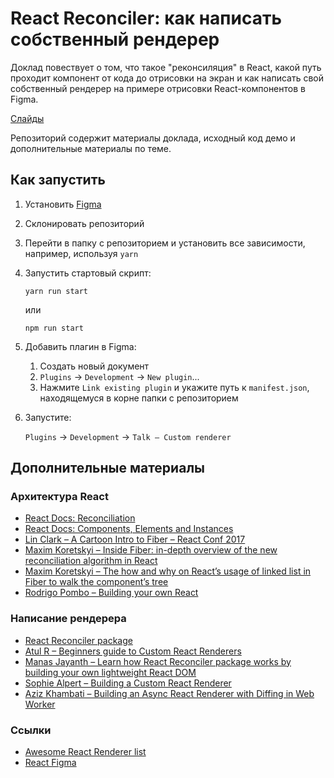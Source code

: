 # React Reconciler: как написать собственный рендерер

Доклад повествует о том, что такое "реконсиляция" в React, какой путь проходит компонент от кода до отрисовки на экран и
как написать свой собственный рендерер на примере отрисовки React-компонентов в Figma.


[Слайды](https://speakerdeck.com/losyear/react-reconciler-kak-napisat-sobstviennyi-riendierier)

Репозиторий содержит материалы доклада, исходный код демо и дополнительные материалы по теме.

## Как запустить
1. Установить [Figma](https://www.figma.com/)
2. Склонировать репозиторий
3. Перейти в папку с репозиторием и установить все зависимости, например, используя `yarn`
4. Запустить стартовый скрипт:

    ```shell script
    yarn run start
    ```
    или
    ```shell script
    npm run start
    ```

5. Добавить плагин в Figma:
    1. Создать новый документ
    2. `Plugins` -> `Development` -> `New plugin`...
    3. Нажмите `Link existing plugin` и укажите путь к `manifest.json`, находящемуся в корне папки с репозиторием
6. Запустите:
    
    `Plugins` -> `Development` -> `Talk – Custom renderer` 

## Дополнительные материалы
### Архитектура React
* [React Docs: Reconciliation](https://reactjs.org/docs/reconciliation.html)
* [React Docs: Components, Elements and Instances](https://ru.reactjs.org/blog/2015/12/18/react-components-elements-and-instances.html)
* [Lin Clark – A Cartoon Intro to Fiber – React Conf 2017](https://www.youtube.com/watch?v=ZCuYPiUIONs)
* [Maxim Koretskyi – Inside Fiber: in-depth overview of the new reconciliation algorithm in React](https://indepth.dev/inside-fiber-in-depth-overview-of-the-new-reconciliation-algorithm-in-react/)
* [Maxim Koretskyi – The how and why on React’s usage of linked list in Fiber to walk the component’s tree](https://medium.com/react-in-depth/the-how-and-why-on-reacts-usage-of-linked-list-in-fiber-67f1014d0eb7)
* [Rodrigo Pombo – Building your own React](https://pomb.us/build-your-own-react/)
### Написание рендерера
* [React Reconciler package](https://github.com/facebook/react/tree/master/packages/react-reconciler)
* [Atul R – Beginners guide to Custom React Renderers](https://blog.atulr.com/react-custom-renderer-1/)
* [Manas Jayanth – Learn how React Reconciler package works by building your own lightweight React DOM](https://hackernoon.com/learn-you-some-custom-react-renderers-aed7164a4199)
* [Sophie Alpert – Building a Custom React Renderer](https://www.youtube.com/watch?v=CGpMlWVcHok)
* [Aziz Khambati – Building an Async React Renderer with Diffing in Web Worker](https://medium.com/@azizhk/building-an-async-react-renderer-with-diffing-in-web-worker-f3be07f16d90)
### Ссылки
* [Awesome React Renderer list](https://github.com/chentsulin/awesome-react-renderer)
* [React Figma](https://react-figma.now.sh/)

